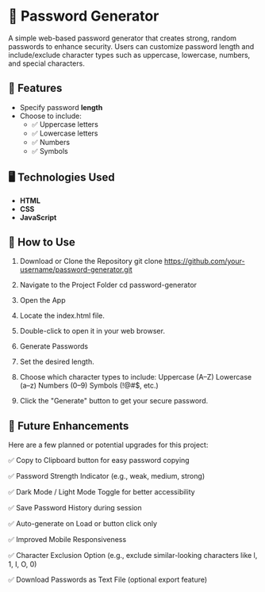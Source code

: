 # 🔐 Password Generator

A simple web-based password generator that creates strong, random passwords to enhance security. Users can customize password length and include/exclude character types such as uppercase, lowercase, numbers, and special characters.


## 🚀 Features

- Specify password **length**
- Choose to include:
  - ✅ Uppercase letters
  - ✅ Lowercase letters
  - ✅ Numbers
  - ✅ Symbols


## 🖥️ Technologies Used

- **HTML**
- **CSS**
- **JavaScript**


## 📂 How to Use

1. Download or Clone the Repository
git clone https://github.com/your-username/password-generator.git

2. Navigate to the Project Folder
cd password-generator

4. Open the App

5. Locate the index.html file.

6. Double-click to open it in your web browser.

7. Generate Passwords

8. Set the desired length.

9. Choose which character types to include:
   Uppercase (A–Z)
   Lowercase (a–z)
   Numbers (0–9)
   Symbols (!@#$, etc.)

10. Click the "Generate" button to get your secure password.

## 🌟 Future Enhancements

Here are a few planned or potential upgrades for this project:

✅ Copy to Clipboard button for easy password copying

✅ Password Strength Indicator (e.g., weak, medium, strong)

✅ Dark Mode / Light Mode Toggle for better accessibility

✅ Save Password History during session

✅ Auto-generate on Load or button click only

✅ Improved Mobile Responsiveness

✅ Character Exclusion Option (e.g., exclude similar-looking characters like l, 1, I, O, 0)

✅ Download Passwords as Text File (optional export feature)
